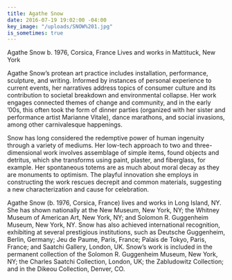 ```yaml
---
title: Agathe Snow
date: 2016-07-19 19:02:00 -04:00
key_image: "/uploads/SNOW%201.jpg"
is_sometimes: true
---
```


Agathe Snow
b. 1976, Corsica, France
Lives and works in Mattituck, New York

Agathe Snow’s protean art practice includes installation, performance, sculpture, and writing. Informed by instances of personal experience to current events, her narratives address topics of consumer culture and its contribution to societal breakdown and environmental collapse. Her work engages connected themes of change and community, and in the early ’00s, this often took the form of dinner parties (organized with her sister and performance artist Marianne Vitale), dance marathons, and social invasions, among other carnivalesque happenings.
 
Snow has long considered the redemptive power of human ingenuity through a variety of mediums. Her low-tech approach to two and three-dimensional work involves assemblage of simple items, found objects and detritus, which she transforms using paint, plaster, and fiberglass, for example. Her spontaneous totems are as much about moral decay as they are monuments to optimism. The playful innovation she employs in constructing the work rescues decrepit and common materials, suggesting a new characterization and cause for celebration.
 
Agathe Snow (b. 1976, Corsica, France) lives and works in Long Island, NY. She has shown nationally at the New Museum, New York, NY; the Whitney Museum of American Art, New York, NY; and Solomon R. Guggenheim Museum, New York, NY. Snow has also achieved international recognition, exhibiting at several prestigious institutions, such as Deutsche Guggenheim, Berlin, Germany; Jeu de Paume, Paris, France; Palais de Tokyo, Paris, France; and Saatchi Gallery, London, UK. Snow’s work is included in the permanent collection of the Solomon R. Guggenheim Museum, New York, NY; the Charles Saatchi Collection, London, UK; the Zabludowitz Collection; and in the Dikeou Collection, Denver, CO.
